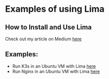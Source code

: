 # Examples of using Lima

## How to Install and Use Lima
Check out my article on Medium [here](https://medium.com/@jehadnasser/sick-of-running-vagrant-on-apple-silicon-meet-lima-efc41994bb21)

## Examples:
- Run K3s in an Ubuntu VM with Lima [here](https://github.com/jehadnasser/lima-vm-examples/tree/main/k3s-cluster)
- Run Nginx in an Ubuntu VM with Lima [here](https://github.com/jehadnasser/lima-vm-examples/tree/main/nginx)